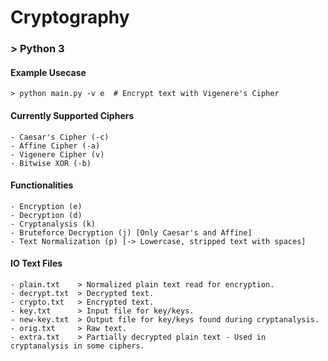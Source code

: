 # Cryptography

###  > Python 3

#### Example Usecase

    > python main.py -v e  # Encrypt text with Vigenere's Cipher

#### Currently Supported Ciphers

    - Caesar's Cipher (-c)
    - Affine Cipher (-a)
    - Vigenere Cipher (v)
    - Bitwise XOR (-b)

#### Functionalities

    - Encryption (e)
    - Decryption (d)
    - Cryptanalysis (k)
    - Bruteforce Decryption (j) [Only Caesar's and Affine]
    - Text Normalization (p) [-> Lowercase, stripped text with spaces]

#### IO Text Files

    - plain.txt    > Normalized plain text read for encryption.
    - decrypt.txt  > Decrypted text.
    - crypto.txt   > Encrypted text.
    - key.txt      > Input file for key/keys.
    - new-key.txt  > Output file for key/keys found during cryptanalysis.
    - orig.txt     > Raw text.
    - extra.txt    > Partially decrypted plain text - Used in cryptanalysis in some ciphers.
